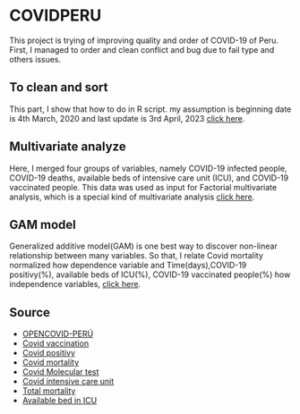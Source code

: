 # COVIDPERU
This project is trying of improving quality and order of COVID-19 of Peru. First, I managed to order and clean conflict and bug due to fail type and others issues.

## To clean and sort
This part, I show that how to do in R script. my assumption is beginning date is 4th March, 2020 and last update is 3rd April, 2023 [click here](https://github.com/jasb3110/COVIDPERU/blob/7d45ce76cc625757856c1cd3a60a7890105a2756/to%20clean%20and%20sort.md).

## Multivariate analyze
Here, I merged four groups of variables, namely COVID-19 infected people, COVID-19 deaths, available beds of intensive care unit (ICU), and COVID-19 vaccinated people. This data was used as input for Factorial multivariate analysis, which is a special kind of multivariate analysis [click here](https://github.com/jasb3110/COVIDPERU/blob/d0ee33689df6331148b31f079913527f4aa75f55/multivariate.md).

## GAM model
Generalized additive model(GAM) is one best way to discover non-linear relationship between many variables. So that, I relate Covid mortality normalized how dependence variable and Time(days),COVID-19  positivy(%), available beds of ICU(%), COVID-19 vaccinated people(%) how independence variables, [click here](https://github.com/jasb3110/COVIDPERU/blob/d0ee33689df6331148b31f079913527f4aa75f55/GAM.md).

## Source
-   [OPENCOVID-PERÚ](https://www.tagacat.com/covid/links)
-   [Covid vaccination](https://www.datosabiertos.gob.pe/dataset/vacunaci%C3%B3n-contra-covid-19-ministerio-de-salud-minsa)
-   [Covid positivy](https://www.datosabiertos.gob.pe/dataset/casos-positivos-por-covid-19-ministerio-de-salud-minsa)
-   [Covid mortality](https://www.datosabiertos.gob.pe/dataset/fallecidos-por-covid-19-ministerio-de-salud-minsa)
-   [Covid Molecular test](https://www.datosabiertos.gob.pe/dataset/dataset-de-pruebas-moleculares-del-instituto-nacional-de-salud-para-covid-19-ins)
-   [Covid intensive care unit](https://www.datosabiertos.gob.pe/dataset/data-hist%C3%B3rica-del-registro-de-camas-diarias-disponibles-y-ocupadas-del-formato-f5002-v2)
-   [Total mortality](https://www.datosabiertos.gob.pe/dataset/informaci%C3%B3n-de-fallecidos-del-sistema-inform%C3%A1tico-nacional-de-defunciones-sinadef-ministerio)
-   [Available bed in ICU](https://www.dge.gob.pe/portalnuevo/informacion-publica/disponibilidad-de-camas-covid-19)
